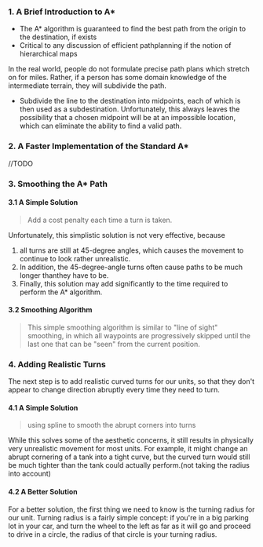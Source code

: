 ### 1. A Brief Introduction to A*

* The A* algorithm is guaranteed to find the best path from the origin to the destination, if exists
* Critical to any discussion of efficient pathplanning if the notion of hierarchical maps

In the real world, people do not formulate precise path plans which stretch on for miles. Rather, if a person has some domain knowledge of the intermediate terrain, they will subdivide the path.

* Subdivide the line to the destination into midpoints, each of which is then used as a subdestination. Unfortunately, this always leaves the possibility that a chosen midpoint will be at an impossible location, which can eliminate the ability to find a valid path.

### 2. A Faster Implementation of the Standard A*

//TODO



### 3. Smoothing the A* Path

#### 3.1 A Simple Solution

>  Add a  cost penalty each time a turn is taken.

Unfortunately, this simplistic solution is not very effective, because 

1. all turns are still at 45-degree angles, which causes the movement to continue to look rather unrealistic.
2. In addition, the 45-degree-angle turns often cause paths to be much longer thanthey have to be. 
3. Finally, this solution may add significantly to the time required to perform the A* algorithm.

#### 3.2 Smoothing Algorithm 

> This simple smoothing algorithm is similar to "line of sight" smoothing, in which all waypoints are progressively skipped until the last one that can be "seen" from the current position.



### 4. Adding Realistic Turns

The next step is to add realistic curved turns for our units, so that they don't appear to change direction abruptly every time they need to turn.

#### 4.1 A Simple Solution

> using spline to smooth the abrupt corners into turns

While this solves some of the aesthetic concerns, it still results in physically very unrealistic movement for most units. For example, it might change an abrupt cornering of a tank into a tight curve, but the curved turn would still be much tighter than the tank could actually perform.(not taking the radius into account)

#### 4.2 A Better Solution

For a better solution, the first thing we need to know is the turning radius for our unit. Turning radius is a fairly simple concept: if you're in a big parking lot in your car, and turn the wheel to the left as far as it will go and proceed to drive in a circle, the radius of that circle is your turning radius.

